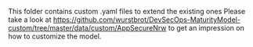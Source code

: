 This folder contains custom .yaml files to extend the existing ones
Please take a look at https://github.com/wurstbrot/DevSecOps-MaturityModel-custom/tree/master/data/custom/AppSecureNrw to get an impression on how to customize the model.
